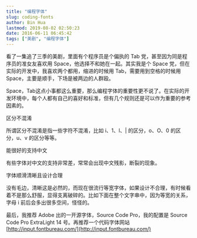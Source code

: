```yaml
---
title: "编程字体"
slug: coding-fonts
author: Bin Hua
lastmod: 2019-08-02 02:50:23
date: 2016-06-11 06:45:42
tags: ["美剧", "编程字体"]
---
```


看了一集追了三季的美剧，里面有个程序员是个偏执的 Tab 党，甚至因为同是程序员的准女友喜欢用 Space，他选择不和她在一起。其实我是个 Space 党，但在实际的开发中，我喜欢两个都用，缩进的时候用 Tab，需要用到空格的时候用 Space，主要是顺手，下场是被两边的人群殴。

Space，Tab这点小事都这么重要，那么编程字体的重要性更不说了。在实际的开发环境中，每个人都有自己的喜好和标准，但有几个规则还是可以作为重要的参考因素的。

区分不混淆

所谓区分不混淆是指一些字符不混淆，比如 i、1、l、| 的区分，o、O、0 的区分，u、v 的区分等等。

能很好的支持中文

有些字体对中文的支持非常差，常常会出现中文残影，断裂的现象。

字体顺滑清晰且设计合理

没有毛边，清晰这是必然的，而现在很流行等宽字体，如果设计不合理，有时候看着不是那么舒服，显得支离破碎的。比如下面在整个文字串中，因为等宽的关系，字母 i 前后会多出很多空间，怪怪的。

最后，我推荐 Adobe 出的一开源字体，Source Code Pro，我的配置是 Source Code Pro ExtraLight 14 号。再推荐一个代码字体网站 [http://input.fontbureau.com/](http://input.fontbureau.com/)
